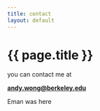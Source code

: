 ```yaml
---
title: contact
layout: default
---
```


# {{ page.title }}

you can contact me at 

**andy.wong@berkeley.edu**

Eman was here
